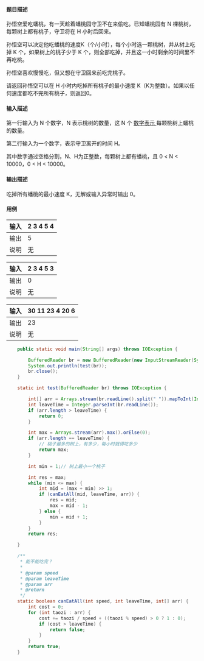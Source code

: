 #### 题目描述

孙悟空爱吃蟠桃，有一天趁着蟠桃园守卫不在来偷吃。已知蟠桃园有 N 棵桃树，每颗树上都有桃子，守卫将在 H 小时后回来。

孙悟空可以决定他吃蟠桃的速度K（个/小时），每个小时选一颗桃树，并从树上吃掉 K 个，如果树上的桃子少于 K 个，则全部吃掉，并且这一小时剩余的时间里不再吃桃。

孙悟空喜欢慢慢吃，但又想在守卫回来前吃完桃子。

请返回孙悟空可以在 H 小时内吃掉所有桃子的最小速度 K（K为整数）。如果以任何速度都吃不完所有桃子，则返回0。



#### 输入描述

第一行输入为 N 个数字，N 表示桃树的数量，这 N 个 [数字表示 ](https://so.csdn.net/so/search?q=数字表示&spm=1001.2101.3001.7020)每颗桃树上蟠桃的数量。

第二行输入为一个数字，表示守卫离开的时间 H。

其中数字通过空格分割，N、H为正整数，每颗树上都有蟠桃，且 0 < N < 10000，0 < H < 10000。



#### 输出描述

吃掉所有蟠桃的最小速度 K，无解或输入异常时输出 0。



#### 用例

| 输入 | 2 3 4 5 4 |
| ---- | --------- |
| 输出 | 5         |
| 说明 | 无        |

| 输入 | 2 3 4 5 3 |
| ---- | --------- |
| 输出 | 0         |
| 说明 | 无        |

| 输入 | 30 11 23 4 20 6 |
| ---- | --------------- |
| 输出 | 23              |
| 说明 | 无              |

~~~java
    public static void main(String[] args) throws IOException {

        BufferedReader br = new BufferedReader(new InputStreamReader(System.in));
        System.out.println(test(br));
        br.close();
    }

    static int test(BufferedReader br) throws IOException {

        int[] arr = Arrays.stream(br.readLine().split(" ")).mapToInt(Integer::parseInt).toArray();
        int leaveTime = Integer.parseInt(br.readLine());
        if (arr.length > leaveTime) {
            return 0;
        }

        int max = Arrays.stream(arr).max().orElse(0);
        if (arr.length == leaveTime) {
            // 桃子最多的树上，有多少，每小时就得吃多少
            return max;
        }

        int min = 1;// 树上最小一个桃子

        int res = max;
        while (min <= max) {
            int mid = (max + min) >> 1;
            if (canEatAll(mid, leaveTime, arr)) {
                res = mid;
                max = mid - 1;
            } else {
                min = mid + 1;
            }
        }
        return res;

    }

    /**
     * 能不能吃完？
     *
     * @param speed
     * @param leaveTime
     * @param arr
     * @return
     */
    static boolean canEatAll(int speed, int leaveTime, int[] arr) {
        int cost = 0;
        for (int taozi : arr) {
            cost += taozi / speed + ((taozi % speed) > 0 ? 1 : 0);
            if (cost > leaveTime) {
                return false;
            }
        }
        return true;
    }
~~~

